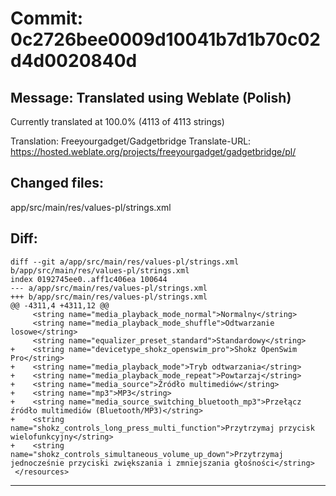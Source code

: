 # Commit: 0c2726bee0009d10041b7d1b70c02d4d0020840d
## Message: Translated using Weblate (Polish)

Currently translated at 100.0% (4113 of 4113 strings)

Translation: Freeyourgadget/Gadgetbridge
Translate-URL: https://hosted.weblate.org/projects/freeyourgadget/gadgetbridge/pl/
## Changed files:
app/src/main/res/values-pl/strings.xml

## Diff:
```
diff --git a/app/src/main/res/values-pl/strings.xml b/app/src/main/res/values-pl/strings.xml
index 0192745ee0..aff1c406ea 100644
--- a/app/src/main/res/values-pl/strings.xml
+++ b/app/src/main/res/values-pl/strings.xml
@@ -4311,4 +4311,12 @@
     <string name="media_playback_mode_normal">Normalny</string>
     <string name="media_playback_mode_shuffle">Odtwarzanie losowe</string>
     <string name="equalizer_preset_standard">Standardowy</string>
+    <string name="devicetype_shokz_openswim_pro">Shokz OpenSwim Pro</string>
+    <string name="media_playback_mode">Tryb odtwarzania</string>
+    <string name="media_playback_mode_repeat">Powtarzaj</string>
+    <string name="media_source">Źródło multimediów</string>
+    <string name="mp3">MP3</string>
+    <string name="media_source_switching_bluetooth_mp3">Przełącz źródło multimediów (Bluetooth/MP3)</string>
+    <string name="shokz_controls_long_press_multi_function">Przytrzymaj przycisk wielofunkcyjny</string>
+    <string name="shokz_controls_simultaneous_volume_up_down">Przytrzymaj jednocześnie przyciski zwiększania i zmniejszania głośności</string>
 </resources>
```
-----------------------------------
